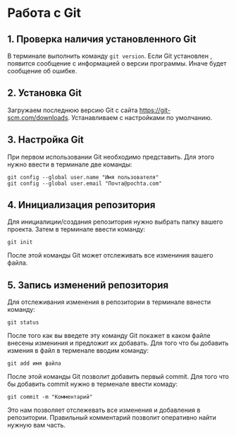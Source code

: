 # Работа с Git

## 1. Проверка наличия установленного Git
В терминале выполнить команду `git version`.
Если Git установлен , появится сообщение с информацией о версии программы. Иначе будет сообщение об ошибке.

## 2. Установка Git
Загружаем последнюю версию Git с сайта
https://git-scm.com/downloads.
Устанавливаем с настройками по умолчанию.

## 3. Настройка Git
При первом использовании Git необходимо представить. Для этого нужно ввести в терминале две команды:
```
git config --global user.name "Имя пользователя"
git config --global user.email "Почта@pochta.com"
```
## 4. Инициализация репозитория
Для инициалиции/создания репозитория нужно выбрать папку вашего проекта. Затем в терминале ввести команду:
```
git init
```
После этой команды Git может отслеживать все измениния вашего файла.
## 5. Запись изменений репозитория
Для отслеживания изменения в репозитории в терминале ввнести команду:
```
git status
```
После того как вы введете эту команду Git покажет в каком файле внесены измениния и предложит их добавать.
Для того что бы добавить измения в файл в терменале вводим команду:
```
git add имя файла
```
После этой команды Git позволит добавить первый commit. Для того что бы добавить commit нужно в терменале ввести комаду:
```
git commit -m "Комментарий"
```
Это нам позволяет отслежевать все изменения и добавления в репозитории. Правильный комментарий позволит оперативно найти нужную вам часть.